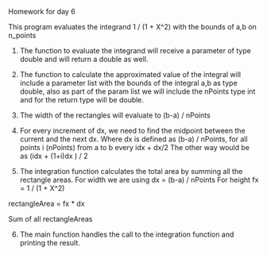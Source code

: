 Homework for day 6

This program evaluates the integrand 1 / (1 + X^2) with the bounds of a,b on n_points

1. The function to evaluate the integrand will receive a parameter of type double and will return a double as well.

2. The function to calculate the approximated value of the integral will include a parameter list with the bounds of the integral a,b as type double, also as part of the param list we will include the nPoints type int and for the return type will be double.

3. The width of the rectangles will evaluate to (b-a) / nPoints

4. For every increment of dx, we need to find the midpoint between the current and the next dx. 
Where dx is defined as (b-a) / nPoints, for all points i (nPoints) from a to b every idx + dx/2
The other way would be as (idx + (1+i)dx ) / 2

5. The integration function calculates the total area by summing all the rectangle areas. 
For width we are using dx = (b-a) / nPoints
For height fx = 1 / (1 + X^2)

rectangleArea = fx * dx

Sum of all rectangleAreas

6. The main function handles the call to the integration function and printing the result.



